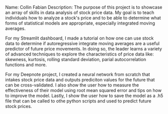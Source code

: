 Name: Collin Fabian
Description:
The purpose of this project is to showcase an array of skills in data analysis of stock price data. My goal is to teach individuals how to analyze a stock's price and to be able to determine what forms of statistical models are appropriate, especially integrated moving averages.

For my Streamlit dashboard, I made a tutorial on how one can use stock data to determine if autoregressive integrate moving averages are a useful predictor of future price movements. In doing so, the leader learns a variety of advanced techniques to explore the characteristics of price data like: skewness, kurtosis, rolling standard deviation, parial autocorrelation functions and more.

For my Deepnote project, I created a neural network from scratch that intakes stock price data and outputs prediciton values for the future that can be cross-validated. I also show the user how to measure the effectiveness of their model using root mean squared error and tips on how to improve the model. Lastly, I show the user how to save the model as a .h5 file that can be called to othe python scripts and used to predict future stock prices.
